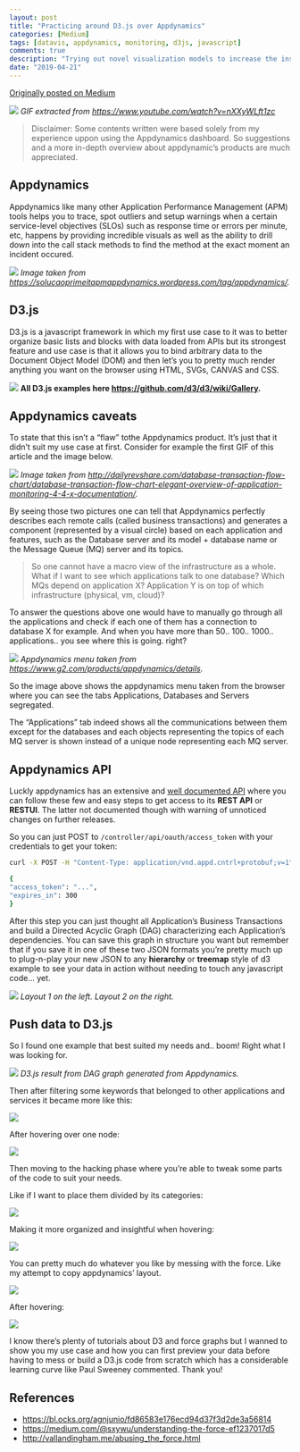 ```yaml
---
layout: post
title: "Practicing around D3.js over Appdynamics"
categories: [Medium]
tags: [datavis, appdynamics, monitoring, d3js, javascript]
comments: true
description: "Trying out novel visualization models to increase the insights over your infrastructure"
date: "2019-04-21"
---
```



[Originally posted on Medium](https://medium.com/@crashlaker/practicing-around-d3-js-over-appdynamics-2975a66bc364)

![](/assets/img/0ouLRKi1Z_1_qmGfx0pqmDLrWfXkHFsmfg.gif)
*GIF extracted from https://www.youtube.com/watch?v=nXXyWLft1zc*

> Disclaimer: Some contents written were based solely from my experience uppon using the Appdynamics dashboard. So suggestions and a more in-depth overview about appdynamic’s products are much appreciated.

## Appdynamics

Appdynamics like many other Application Performance Management (APM) tools helps you to trace, spot outliers and setup warnings when a certain service-level objectives (SLOs) such as response time or errors per minute, etc, happens by providing incredible visuals as well as the ability to drill down into the call stack methods to find the method at the exact moment an incident occured.

![](/assets/img/0ouLRKi1Z_0491100a14acec9427860f39557a7b53.png)
*Image taken from https://solucaoprimeitapmappdynamics.wordpress.com/tag/appdynamics/.*

## D3.js
D3.js is a javascript framework in which my first use case to it was to better organize basic lists and blocks with data loaded from APIs but its strongest feature and use case is that it allows you to bind arbitrary data to the Document Object Model (DOM) and then let’s you to pretty much render anything you want on the browser using HTML, SVGs, CANVAS and CSS.

![](/assets/img/0ouLRKi1Z_176d8cc48db73495066a0ccffd7e68dc.png)
**All D3.js examples here https://github.com/d3/d3/wiki/Gallery.**

## Appdynamics caveats
To state that this isn’t a “flaw” tothe Appdynamics product. It’s just that it didn’t suit my use case at first. Consider for example the first GIF of this article and the image below.

![](/assets/img/0ouLRKi1Z_4cf45e9792b8f47c2f367162250d4b85.png)
*Image taken from http://dailyrevshare.com/database-transaction-flow-chart/database-transaction-flow-chart-elegant-overview-of-application-monitoring-4-4-x-documentation/.*

By seeing those two pictures one can tell that Appdynamics perfectly describes each remote calls (called business transactions) and generates a component (represented by a visual circle) based on each application and features, such as the Database server and its model + database name or the Message Queue (MQ) server and its topics.
> So one cannot have a macro view of the infrastructure as a whole. What if I want to see which applications talk to one database? Which MQs depend on application X? Application Y is on top of which infrastructure (physical, vm, cloud)?

To answer the questions above one would have to manually go through all the applications and check if each one of them has a connection to database X for example. And when you have more than 50.. 100.. 1000.. applications.. you see where this is going. right?

![](/assets/img/0ouLRKi1Z_f023ca1a54d220f5353ab42d4b18d37c.png)
*Appdynamics menu taken from https://www.g2.com/products/appdynamics/details.*

So the image above shows the appdynamics menu taken from the browser where you can see the tabs Applications, Databases and Servers segregated.

The “Applications” tab indeed shows all the communications between them except for the databases and each objects representing the topics of each MQ server is shown instead of a unique node representing each MQ server.

## Appdynamics API
Luckly appdynamics has an extensive and [well documented API](https://docs.appdynamics.com/display/PRO45/API+Clients) where you can follow these few and easy steps to get access to its **REST API** or **RESTUI**. The latter not documented though with warning of unnoticed changes on further releases.

So you can just POST to `/controller/api/oauth/access_token` with your credentials to get your token:

```bash
curl -X POST -H "Content-Type: application/vnd.appd.cntrl+protobuf;v=1" "https://<controller address>/controller/api/oauth/access_token"

{
"access_token": "...",
"expires_in": 300
}
```

After this step you can just thought all Application’s Business Transactions and build a Directed Acyclic Graph (DAG) characterizing each Application’s dependencies. You can save this graph in structure you want but remember that if you save it in one of these two JSON formats you’re pretty much up to plug-n-play your new JSON to any **hierarchy** or **treemap** style of d3 example to see your data in action without needing to touch any javascript code… yet.

![](/assets/img/0ouLRKi1Z_acd55e262925d68e904120186139b81f.png)
*Layout 1 on the left. Layout 2 on the right.*

## Push data to D3.js
So I found one example that best suited my needs and.. boom! Right what I was looking for.

![](/assets/img/0ouLRKi1Z_8c46618d5ec2714aee5b1c41f96985c1.png)
*D3.js result from DAG graph generated from Appdynamics.*

Then after filtering some keywords that belonged to other applications and services it became more like this:

![](/assets/img/0ouLRKi1Z_93ba6e5dcd4bfce0f0f5f1e46b5da16d.png)

After hovering over one node:

![](/assets/img/0ouLRKi1Z_d6b45ee3a4d9cd90034098493d82933e.png)

Then moving to the hacking phase where you’re able to tweak some parts of the code to suit your needs.

Like if I want to place them divided by its categories:

![](/assets/img/0ouLRKi1Z_9968afa0152039eab80d1abad38dec4d.png)

Making it more organized and insightful when hovering:

![](/assets/img/0ouLRKi1Z_466a73e96137c8d1978b2bfbcea2d4e3.png)

You can pretty much do whatever you like by messing with the force. Like my attempt to copy appdynamics’ layout.

![](/assets/img/0ouLRKi1Z_bf935814343c2b7dda4235879fe74e82.png)

After hovering:

![](/assets/img/0ouLRKi1Z_1146442e7a85952edb3d689e8d9cb07c.png)

I know there’s plenty of tutorials about D3 and force graphs but I wanned to show you my use case and how you can first preview your data before having to mess or build a D3.js code from scratch which has a considerable learning curve like Paul Sweeney commented.
Thank you!

## References
* https://bl.ocks.org/agnjunio/fd86583e176ecd94d37f3d2de3a56814
* https://medium.com/@sxywu/understanding-the-force-ef1237017d5
* http://vallandingham.me/abusing_the_force.html





